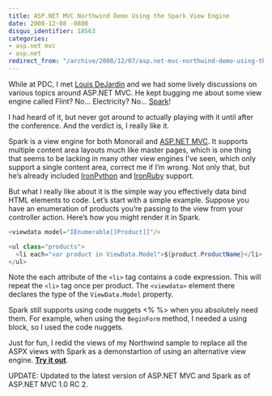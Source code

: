```yaml
---
title: ASP.NET MVC Northwind Demo Using the Spark View Engine
date: 2008-12-08 -0800
disqus_identifier: 18563
categories:
- asp.net mvc
- asp.net
redirect_from: "/archive/2008/12/07/asp.net-mvc-northwind-demo-using-the-spark-view-engine.aspx/"
---
```


While at PDC, I met [Louis
DeJardin](http://whereslou.com/ "Where's Lou") and we had some lively
discussions on various topics around ASP.NET MVC. He kept bugging me
about some view engine called Flint? No… Electricity? No…
[Spark](http://dev.dejardin.org/ "Spark View Engine")!

I had heard of it, but never got around to actually playing with it
until after the conference. And the verdict is, I really like it.

Spark is a view engine for both Monorail and [ASP.NET
MVC](http://asp.net/mvc "ASP.NET MVC Website"). It supports multiple
content area layouts much like master pages, which is one thing that
seems to be lacking in many other view engines I’ve seen, which only
support a single content area, correct me if I’m wrong. Not only that,
but he’s already included
[IronPython](http://www.codeplex.com/IronPython "IronPython on CodePlex")
and [IronRuby](http://www.ironruby.net/ "IronRuby") support.

But what I really like about it is the simple way you effectively data
bind HTML elements to code. Let’s start with a simple example. Suppose
you have an enumeration of products you’re passing to the view from your
controller action. Here’s how you might render it in Spark.

```csharp
<viewdata model="IEnumerable[[Product]]"/>

<ul class="products">
  <li each="var product in ViewData.Model">${product.ProductName}</li>
</ul>
```

Note the each attribute of the `<li>` tag contains a code expression.
This will repeat the `<li>` tag once per product. The `<viewdata>`
element there declares the type of the `ViewData.Model` property.

Spark still supports using code nuggets \<% %\> when you absolutely need
them. For example, when using the `BeginForm` method, I needed a using
block, so I used the code nuggets.

Just for fun, I redid the views of my Northwind sample to replace all
the ASPX views with Spark as a demonstartion of using an alternative
view engine. **[Try it
out](https://haacked.com/code/Northwind-spark.zip "Northwind Demo with Spark")**.

UPDATE: Updated to the latest version of ASP.NET MVC and Spark as of
ASP.NET MVC 1.0 RC 2.

